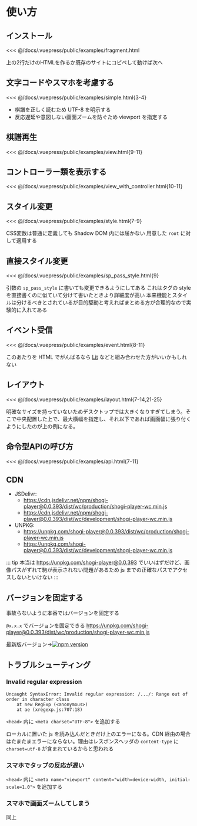 # 使い方

## インストール

<<< @/docs/.vuepress/public/examples/fragment.html
<LinkToExample name="fragment" />

上の2行だけのHTMLを作るか既存のサイトにコピペして動けば次へ

<!-- ::: warning 注意 -->
<!-- `<shogi-player-wc/>` とすると複数配置できなくなる罠がある (なぜかはわからない) -->
<!-- 冗長だが `<shogi-player-wc></shogi-player-wc>` が正しい -->
<!-- ::: -->

## 文字コードやスマホを考慮する

<<< @/docs/.vuepress/public/examples/simple.html{3-4}
<LinkToExample name="simple" />

  * 棋譜を正しく読むため UTF-8 を明示する
  * 反応遅延や意図しない画面ズームを防ぐため viewport を指定する

## 棋譜再生 ##

<<< @/docs/.vuepress/public/examples/view.html{9-11}
<LinkToExample name="view" />

<!-- * **sp_body**: 棋譜を指定する -->
<!-- * **sp_turn**: 局面を指定する -->
<!-- * **sp_overlay_nav**: 盤面タップで局面を動かす -->

## コントローラー類を表示する ##

<<< @/docs/.vuepress/public/examples/view_with_controller.html{10-11}
<LinkToExample name="view_with_controller" />

<!-- <ShogiPlayerWcWrapper -->
<!--   class="is-small" -->
<!--   sp_controller="true" -->
<!--   sp_body="position startpos moves 7g7f 3c3d 8h2b+ 3a2b" -->
<!-- /> -->

## スタイル変更 ##

<!-- <CustomizeExample2 name="style" /> -->
<<< @/docs/.vuepress/public/examples/style.html{7-9}
<LinkToExample name="style" />

CSS変数は普通に定義しても Shadow DOM 内には届かない
用意した `root` に対して適用する

<!-- <ShogiPlayerWcWrapper class="b441958504b7c7af3ef62a47fafe8d21 is-xsmall" /> -->
<!-- <style lang="stylus"> -->
<!-- .ShogiPlayerWcWrapper.b441958504b7c7af3ef62a47fafe8d21 -->
<!--   shogi-player-wc::part(root) -->
<!--     --sp_board_color: lightskyblue -->
<!-- </style> -->

## 直接スタイル変更 ##

<!-- <CustomizeExample2 name="sp_pass_style" /> -->
<<< @/docs/.vuepress/public/examples/sp_pass_style.html{9}
<LinkToExample name="sp_pass_style" />

引数の `sp_pass_style` に書いても変更できるようにしてある
これはタグの style を直接書くのに似ていて分けて書いたときより詳細度が高い
本来機能とスタイルは分けるべきとされているが目的駆動と考えればまとめる方が合理的なので実験的に入れてある

## イベント受信 ##

<!-- <CustomizeExample2 name="event" /> -->
<<< @/docs/.vuepress/public/examples/event.html{8-11}
<LinkToExample name="event" />

このあたりを HTML でがんばるなら [Lit](https://lit.dev/) などと組み合わせた方がいいかもしれない 

<!-- ../.vuepress/public/examples/event.html -->
<!-- <a href="/examples/event.html" target="_blank">上のサンプルを単体で開く</a> -->

<!-- <ShogiPlayerWcWrapperEventTest /> -->

<!-- Vue.js が使える環境であれば直接ひっかける -->
<!--  -->
<!-- ```html -->
<!-- <shogi-player-wc -->
<!--   sp_mode="play" -->
<!--   @ev_play_mode_move="e => {}" -->
<!-- /> -->
<!-- ``` -->

## レイアウト

<!-- <CustomizeExample2 name="layout" /> -->
<<< @/docs/.vuepress/public/examples/layout.html{7-14,21-25}
<LinkToExample name="layout" />

明確なサイズを持っていないためデスクトップでは大きくなりすぎてしまう。そこで中央配置した上で、最大横幅を指定し、それ以下であれば画面幅に張り付くようにしたのが上の例になる。

## 命令型APIの呼び方

<<< @/docs/.vuepress/public/examples/api.html{7-11}
<LinkToExample name="api" />

## CDN

* JSDelivr:
  * https://cdn.jsdelivr.net/npm/shogi-player@0.0.393/dist/wc/production/shogi-player-wc.min.js
  * https://cdn.jsdelivr.net/npm/shogi-player@0.0.393/dist/wc/development/shogi-player-wc.min.js
* UNPKG:
  * https://unpkg.com/shogi-player@0.0.393/dist/wc/production/shogi-player-wc.min.js
  * https://unpkg.com/shogi-player@0.0.393/dist/wc/development/shogi-player-wc.min.js

::: tip
本当は https://unpkg.com/shogi-player@0.0.393 でいいはずだけど、画像パスがずれて駒が表示されない問題があるため js までの正確なパスでアクセスしないといけない
:::

## バージョンを固定する

事故らないように本番ではバージョンを固定する

`@x.x.x` でバージョンを固定できる
https://unpkg.com/shogi-player@0.0.393/dist/wc/production/shogi-player-wc.min.js

最新版バージョン→[![npm version](https://badge.fury.io/js/shogi-player.svg)](https://badge.fury.io/js/shogi-player)

## トラブルシューティング

### Invalid regular expression

```
Uncaught SyntaxError: Invalid regular expression: /.../: Range out of order in character class
    at new RegExp (<anonymous>)
    at ae (xregexp.js:707:18)
```

`<head>` 内に `<meta charset="UTF-8">` を追加する

ローカルに置いた js を読み込んだときだけ上のエラーになる。CDN 経由の場合はたまたまエラーにならない。理由はレスポンスヘッダの `content-type` に `charset=utf-8` が含まれているからと思われる

### スマホでタップの反応が遅い

`<head>` 内に `<meta name="viewport" content="width=device-width, initial-scale=1.0">` を追加する

### スマホで画面ズームしてしまう

同上
